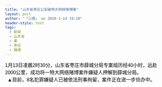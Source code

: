 ```yaml
---
title: "山东省枣庄公安破特大网络赌博案"
layout: post
author: "「三顺」 on 2020-1-14 19:20"
header-style: text
tags:
  - 新闻
  - 山东省
  - 案
  - 枣庄
  - 赌博
---
```


<head></head>
<body>
 <font color="#000"><font face="微软雅黑, Tahoma, Helvetica, Arial, 宋体, sans-serif"><font style="font-size:16px">1月13日凌晨2时30分，山东省枣庄市薛城分局专案组历经40小时，远赴2000公里，成功将一特大网络赌博案件嫌疑人押解到薛城分局。</font></font></font> 
 <div align="center"> 
  <font color="#000"><font face="微软雅黑, Tahoma, Helvetica, Arial, 宋体, sans-serif"><font style="font-size:16px">▲目前，8名犯罪嫌疑人已被依法刑事拘留，案件正在进一步侦办中。</font></font></font> 
 </div>
 <br>
</body>


